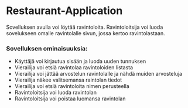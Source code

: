 # Restaurant-Application

Sovelluksen avulla voi löytää ravintoloita. Ravintoloitsija voi luoda sovelukseen omalle ravintolalle sivun, jossa kertoo ravintolastaan. 

### Sovelluksen ominaisuuksia:

* Käyttäjä voi kirjautua sisään ja luoda uuden tunnuksen
* Vierailija voi etsiä ravintolaa ravintoloiden listasta
* Vierailija voi jättää arvostelun ravintolalle ja nähdä muiden arvosteluja
* Vierailija näkee valitsemansa raintolan tiedot
* Vierailija voi etsiä ravintoloita nimen perusteella
* Ravintoloitsija voi luoda ravintolan
* Ravintoloitsija voi poistaa luomansa ravintolan
